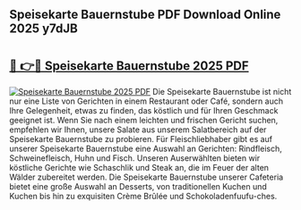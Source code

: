 ## Speisekarte Bauernstube PDF Download Online 2025 y7dJB

# <h2><a href="http://gccyc5.nevu.top/?p=Speisekarte+Bauernstube">🔗 👉🔴 Speisekarte Bauernstube 2025 PDF</a></h2>

[![Speisekarte Bauernstube 2025 PDF](https://i.imgur.com/dBaPXMq.png)](http://gccyc5.nevu.top/?p=Speisekarte+Bauernstube)
Die Speisekarte Bauernstube ist nicht nur eine Liste von Gerichten in einem Restaurant oder Café, sondern auch Ihre Gelegenheit, etwas zu finden, das köstlich und für Ihren Geschmack geeignet ist. Wenn Sie nach einem leichten und frischen Gericht suchen, empfehlen wir Ihnen, unsere Salate aus unserem Salatbereich auf der Speisekarte Bauernstube zu probieren. Für Fleischliebhaber gibt es auf unserer Speisekarte Bauernstube eine Auswahl an Gerichten: Rindfleisch, Schweinefleisch, Huhn und Fisch. Unseren Auserwählten bieten wir köstliche Gerichte wie Schaschlik und Steak an, die im Feuer der alten Wälder zubereitet werden. Die Speisekarte Bauernstube unserer Cafeteria bietet eine große Auswahl an Desserts, von traditionellen Kuchen und Kuchen bis hin zu exquisiten Crème Brûlée und Schokoladenfuufu-ches.
